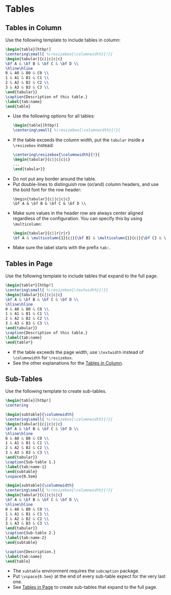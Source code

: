 # Tables

## Tables in Column

Use the following template to include tables in column:

```latex
\begin{table}[htbp!]
\centering\small{ %\resizebox{\columnwidth}{!}{
\begin{tabular}{c||c|c|c} 
\bf A & \bf B & \bf C & \bf D \\
\hline\hline
0 & A0 & B0 & C0 \\
1 & A1 & B1 & C1 \\
2 & A2 & B2 & C2 \\
3 & A3 & B3 & C3 \\
\end{tabular}}
\caption{Description of this table.}
\label{tab:name}
\end{table}
```

* Use the following options for all tables:
  ```latex
  \begin{table}[htbp!]
  \centering\small{ %\resizebox{\columnwidth}{!}{
  ```
* If the table exceeds the column width, put the `tabular` inside a `\resizebox` instead:
  ```latex
  \centering\resizebox{\columnwidth}{!}{
  \begin{tabular}{c||c|c|c}
  ...
  \end{tabular}}
  ```
* Do not put any border around the table.
* Put double-lines to distinguish row (or/and) column headers, and use the bold font for the row header:
  ```
  \begin{tabular}{c||c|c|c} 
  \bf A & \bf B & \bf C & \bf D \\
  ```
* Make sure values in the header row are always center aligned regardless of the configuration.  You can specify this by using `\multicolumn`:
  ```latex
  \begin{tabular}{c||r|r|r} 
  \bf A & \multicolumn{1}{c|}{\bf B} & \multicolumn{1}{c|}{\bf C} & \multicolumn{1}{c}{\bf D} \\
  ```
* Make sure the label starts with the prefix `tab:`.


## Tables in Page

Use the following template to include tables that expand to the full page.

```latex
\begin{table*}[htbp!]
\centering\small{ %\resizebox{\textwidth}{!}{
\begin{tabular}{c||c|c|c} 
\bf A & \bf B & \bf C & \bf D \\
\hline\hline
0 & A0 & B0 & C0 \\
1 & A1 & B1 & C1 \\
2 & A2 & B2 & C2 \\
3 & A3 & B3 & C3 \\
\end{tabular}}
\caption{Description of this table.}
\label{tab:name}
\end{table*}
```

* If the table exceeds the page width, use `\textwidth` instead of `\columnwidth` for `\resizebox`.
* See the other explanations for the [Tables in Column](#Tables-in-Column).


## Sub-Tables

Use the following template to create sub-tables.

```latex
\begin{table}[htbp!]
\centering

\begin{subtable}{\columnwidth}
\centering\small{ %\resizebox{\columnwidth}{!}{
\begin{tabular}{c||c|c|c} 
\bf A & \bf B & \bf C & \bf D \\
\hline\hline
0 & A0 & B0 & C0 \\
1 & A1 & B1 & C1 \\
2 & A2 & B2 & C2 \\
3 & A3 & B3 & C3 \\
\end{tabular}}
\caption{Sub-table 1.}
\label{tab:name-1}
\end{subtable}
\vspace{0.5em}

\begin{subtable}{\columnwidth}
\centering\small{ %\resizebox{\columnwidth}{!}{
\begin{tabular}{c||c|c|c} 
\bf A & \bf B & \bf C & \bf D \\
\hline\hline
0 & A0 & B0 & C0 \\
1 & A1 & B1 & C1 \\
2 & A2 & B2 & C2 \\
3 & A3 & B3 & C3 \\
\end{tabular}}
\caption{Sub-table 2.}
\label{tab:name-2}
\end{subtable}

\caption{Description.}
\label{tab:name}
\end{table}
```

* The `subtable` environment requires the `subcaption` package.
* Put `\vspace{0.5em}` at the end of every sub-table expect for the very last one.
* See [Tables in Page](#Tables-in-Page) to create sub-tables that expand to the full page. 
